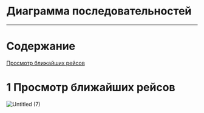 # Диаграмма последовательностей
---

# Содержание
[Просмотр ближайших рейсов](#1)  


<a name="1"/>

# 1 Просмотр ближайших рейсов

![Untitled (7)](https://user-images.githubusercontent.com/45950020/203293078-fee66253-c4af-4362-842e-6b80e6ecdbe7.png)






    
    
    

